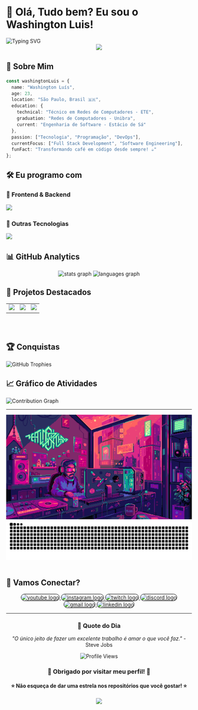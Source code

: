 # 👋 Olá, Tudo bem? Eu sou o Washington Luis!

<div align="left">
  <img src="https://readme-typing-svg.herokuapp.com?font=Fira+Code&weight=600&size=28&pause=1000&color=00D9FF&center=true&vCenter=true&width=800&lines=Desenvolvedor+Full+Stack;Engenheiro+de+Software;DevOps+Enthusiast;Apaixonado+por+Tecnologia!" alt="Typing SVG" />
</div>

<div align="center">
  <img src="https://user-images.githubusercontent.com/73097560/115834477-dbab4500-a447-11eb-908a-139a6edaec5c.gif">
</div>

## 🚀 Sobre Mim

```typescript
const washingtonLuis = {
  name: "Washington Luís",
  age: 23,
  location: "São Paulo, Brasil 🇧🇷",
  education: {
    technical: "Técnico em Redes de Computadores - ETE",
    graduation: "Redes de Computadores - Unibra",
    current: "Engenharia de Software - Estácio de Sá"
  },
  passion: ["Tecnologia", "Programação", "DevOps"],
  currentFocus: ["Full Stack Development", "Software Engineering"],
  funFact: "Transformando café em código desde sempre! ☕"
};
```

## 🛠️ Eu programo com

<div align="left">

### 🎨 Frontend & Backend
<img src="https://skillicons.dev/icons?i=html,css,js,ts,react,python,cs" />

### 🔧 Outras Tecnologias
<div align="left">

<img src="https://skillicons.dev/icons?i=docker,kubernetes,git,azure,bash,nginx,terraform" />

</div>
</div>

## 📊 GitHub Analytics

<div align="center">
  <img src="https://github-readme-stats-sigma-five.vercel.app/api?username=Crippyton&hide_title=false&hide_rank=false&show_icons=true&include_all_commits=true&count_private=true&disable_animations=false&theme=dracula&locale=pt-br&hide_border=true" height="180" alt="stats graph" />
  <img src="https://github-readme-stats-sigma-five.vercel.app/api/top-langs?username=Crippyton&locale=pt-br&hide_title=false&layout=compact&card_width=320&langs_count=6&theme=dracula&hide_border=true" height="180" alt="languages graph" />

</div>


## 🎯 Projetos Destacados

<div align="left">
  <table>
    <tr>
      <td>
        <a href="https://github.com/Crippyton/YataTools">
          <img src="https://github-readme-stats.vercel.app/api/pin/?username=Crippyton&repo=YataTools&theme=dracula&hide_border=true" />
        </a>
      </td>
      <td>
        <a href="https://github.com/Crippyton/Digital_watch">
          <img src="https://github-readme-stats.vercel.app/api/pin/?username=Crippyton&repo=Digital_watch&theme=dracula&hide_border=true" />
        </a>
      </td>
      <td>
        <a href="https://github.com/Crippyton/Music-Player">
          <img src="https://github-readme-stats.vercel.app/api/pin/?username=Crippyton&repo=Music-Player&theme=dracula&hide_border=true" />
        </a>
      </td>
    </tr>
  </table>
</div>
<br>

<br>

## 🏆 Conquistas
<div align="left">
  <img src="https://github-profile-trophy.vercel.app/?username=Crippyton&theme=dracula&no-frame=true&no-bg=false&margin-w=4&row=2" alt="GitHub Trophies" />
</div>

## 📈 Gráfico de Atividades
<div align="left">
  <img src="https://github-readme-activity-graph.vercel.app/graph?username=Crippyton&theme=dracula&hide_border=true&area=true" alt="Contribution Graph" />
</div>

---

<div align="center">
  <img align="right" src="https://raw.githubusercontent.com/Ubaid2116/Ubaid2116/main/github-ppic.gif" />
</div>  

<br>


---

<br>

<div align="left">
  <img src="https://raw.githubusercontent.com/Crippyton/Crippyton/output/github-contribution-grid-snake-dark.svg" alt="Snake animation" />
</div>

<br clear="both">


## 📱 Vamos Conectar?

<div align="center">

<a href="https://www.youtube.com/@yatagarasu_dev">
  <img src="https://img.shields.io/static/v1?message=Youtube&logo=youtube&label=&color=FF0000&logoColor=white&labelColor=&style=for-the-badge" height="30" alt="youtube logo" style="border: 1px solid black; border-radius: 15px;" />
</a>
<a href="https://www.instagram.com/washington_hawk_/">
  <img src="https://img.shields.io/static/v1?message=Instagram&logo=instagram&label=&color=E4405F&logoColor=white&labelColor=&style=for-the-badge" height="30" alt="instagram logo" style="border: 1px solid black; border-radius: 15px;" />
</a>
<a href="https://www.twitch.tv/yatagarasu_tech">
  <img src="https://img.shields.io/static/v1?message=Twitch&logo=twitch&label=&color=9146FF&logoColor=white&labelColor=&style=for-the-badge" height="30" alt="twitch logo" style="border: 1px solid black; border-radius: 15px;" />
</a>
<a href="https://discord.gg/U3CAw4tAkh">
  <img src="https://img.shields.io/static/v1?message=Discord&logo=discord&label=&color=7289DA&logoColor=white&labelColor=&style=for-the-badge" height="30" alt="discord logo" style="border: 1px solid black; border-radius: 15px;" />
</a>
<a href="mailto:washingtonrocha.dev@gmail.com">
  <img src="https://img.shields.io/static/v1?message=Gmail&logo=gmail&label=&color=D14836&logoColor=white&labelColor=&style=for-the-badge" height="30" alt="gmail logo" style="border: 1px solid black; border-radius: 15px;" />
</a>
<a href="https://www.linkedin.com/in/washingtonluís/">
  <img src="https://img.shields.io/static/v1?message=LinkedIn&logo=linkedin&label=&color=0077B5&logoColor=white&labelColor=&style=for-the-badge" height="30" alt="linkedin logo" style="border: 1px solid black; border-radius: 15px;" />
</a>

</div>

---

<div align="center">
  
### 💭 Quote do Dia
  
*"O único jeito de fazer um excelente trabalho é amar o que você faz."* - Steve Jobs

<img src="https://komarev.com/ghpvc/?username=Crippyton&color=blueviolet&style=for-the-badge" alt="Profile Views" />

</div>

<div align="center">
  <h3>🚀 Obrigado por visitar meu perfil! 🚀</h3>
  <h4>⭐ Não esqueça de dar uma estrela nos repositórios que você gostar! ⭐</h4>
  <img src="https://user-images.githubusercontent.com/73097560/115834477-dbab4500-a447-11eb-908a-139a6edaec5c.gif">
</div>